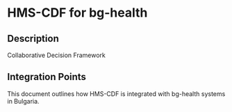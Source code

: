 # HMS-CDF for bg-health

## Description

Collaborative Decision Framework

## Integration Points

This document outlines how HMS-CDF is integrated with bg-health systems in Bulgaria.
